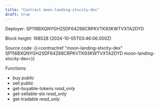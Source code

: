 ```yaml
---
title: "Contract moon-landing-stxcity-dex"
draft: true
---
```

Deployer: SP116BXQNYGH2SDF64Z68CRPKVTK93KWTVXTA2DYD


 



Block height: 168528 (2024-10-05T03:46:06.000Z)

Source code: {{<contractref "moon-landing-stxcity-dex" SP116BXQNYGH2SDF64Z68CRPKVTK93KWTVXTA2DYD moon-landing-stxcity-dex>}}

Functions:

* buy _public_
* sell _public_
* get-buyable-tokens _read_only_
* get-sellable-stx _read_only_
* get-tradable _read_only_
